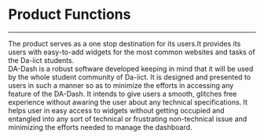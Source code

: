 # Product Functions


---


The product serves as a one stop destination for its users.It provides its users with easy-to-add widgets for the most common websites and tasks of the Da-iict students.<br/> DA-Dash is a robust software developed keeping in mind that it will be used by the whole student community of Da-iict. It is designed and presented to users in such a manner so as to minimize the efforts in accessing any feature of the DA-Dash. It intends to give users a smooth, glitches free experience without awaring the user about any technical specifications. It helps user in easy access to widgets without getting occupied and entangled  into any sort of technical or frustrating non-technical issue and minimizing the efforts needed to manage the dashboard.


